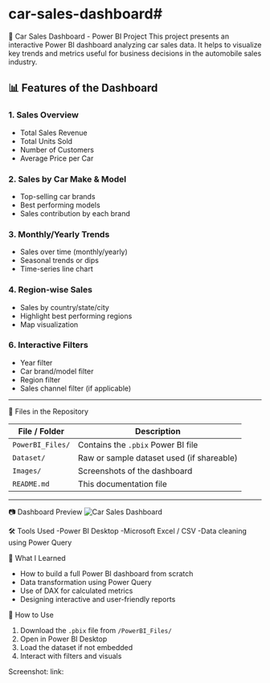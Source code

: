 # car-sales-dashboard# 

🚗 Car Sales Dashboard - Power BI Project
This project presents an interactive Power BI dashboard analyzing car sales data. It helps to visualize key trends and metrics useful for business decisions in the automobile sales industry.

## 📊 Features of the Dashboard

### 1. **Sales Overview**
- Total Sales Revenue
- Total Units Sold
- Number of Customers
- Average Price per Car

### 2. **Sales by Car Make & Model**
- Top-selling car brands
- Best performing models
- Sales contribution by each brand

### 3. **Monthly/Yearly Trends**
- Sales over time (monthly/yearly)
- Seasonal trends or dips
- Time-series line chart

### 4. **Region-wise Sales**
- Sales by country/state/city
- Highlight best performing regions
- Map visualization

### 6. **Interactive Filters**
- Year filter
- Car brand/model filter
- Region filter
- Sales channel filter (if applicable)

---

 📁 Files in the Repository

| File / Folder          | Description |
|------------------------|-------------|
| `PowerBI_Files/`       | Contains the `.pbix` Power BI file |
| `Dataset/`             | Raw or sample dataset used (if shareable) |
| `Images/`              | Screenshots of the dashboard |
| `README.md`            | This documentation file |

---

📷 Dashboard Preview
![Car Sales Dashboard](Images/dashboard_screenshot.png)

  🛠 Tools Used
  -Power BI Desktop
  -Microsoft Excel / CSV
  -Data cleaning using Power Query
 
 🧠 What I Learned
- How to build a full Power BI dashboard from scratch
- Data transformation using Power Query
- Use of DAX for calculated metrics
- Designing interactive and user-friendly reports

📌 How to Use
1. Download the `.pbix` file from `/PowerBI_Files/`
2. Open in Power BI Desktop
3. Load the dataset if not embedded
4. Interact with filters and visuals

Screenshot:
link:




